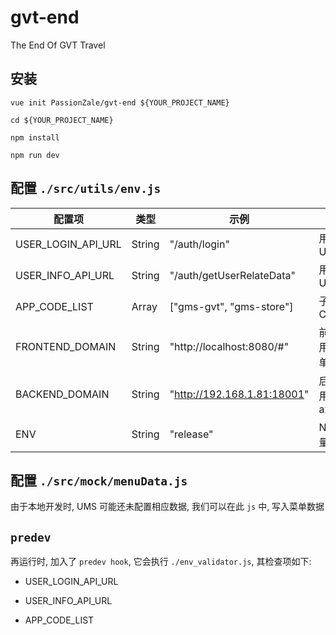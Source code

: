 gvt-end
=======

The End Of GVT Travel

安装
----

```shell
vue init PassionZale/gvt-end ${YOUR_PROJECT_NAME}

cd ${YOUR_PROJECT_NAME}

npm install

npm run dev
```

配置 ```./src/utils/env.js```
----

配置项 | 类型 | 示例 | 说明
---  | --- | --- | ---
USER_LOGIN_API_URL | String | "/auth/login" | 用户登录 API URL
USER_INFO_API_URL | String | "/auth/getUserRelateData" | 用户信息 API URL
APP_CODE_LIST | Array | ["gms-gvt", "gms-store"] | 子系统 APP CODE LIST
FRONTEND_DOMAIN | String | "http://localhost:8080/#" | 前端 domain, 用以 mock 菜单数据
BACKEND_DOMAIN | String | "http://192.168.1.81:18001" | 后端 domain, 用以赋值 axios.baseURL
ENV | String | "release" | Nodejs 环境变量

配置 ```./src/mock/menuData.js```
---

由于本地开发时, UMS 可能还未配置相应数据, 我们可以在此 ```js``` 中, 写入菜单数据

```predev```
----

再运行时, 加入了 ```predev hook```, 它会执行 ```./env_validator.js```, 其检查项如下:

- USER_LOGIN_API_URL

- USER_INFO_API_URL

- APP_CODE_LIST